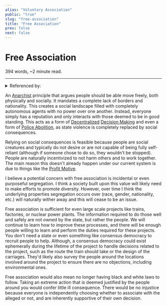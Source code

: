 ```yaml
---
alias: "Voluntary Association"
public: "true"
slug: "free-association"
title: "Free Association"
prev: false
next: false
---
```

<script setup>
import { data } from '../../git.data.ts';
import { useData } from 'vitepress';
const pageData = useData();
</script>
<h1 class="p-name">Free Association</h1>
<p>394 words, ~2 minute read. <span v-html="data[`site/${pageData.page.value.relativePath}`]" /></p>
<hr/>

<details><summary>Referenced by:</summary><a href="/garden/anarchism/index.md">Anarchism</a><a href="/garden/decision-making/index.md">Decision Making</a><a href="/garden/my-political-beliefs/index.md">My Political Beliefs</a><a href="/garden/police-abolition/index.md">Police Abolition</a></details>

An [Anarchist](/garden/anarchism/index.md) principle that argues people should be able move freely, both physically and socially. It mandates a complete lack of borders and nationality. This creates a social landscape filled with completely autonomous agents with no power over one another. Instead, everyone simply has a reputation and only interacts with those deemed to be in good standing. This acts as a form of [Decentralized](/garden/decentralized/index.md) [Decision Making](/garden/decision-making/index.md) and even a form of [Police Abolition](/garden/police-abolition/index.md), as state violence is completely replaced by social consequences.

Relying on social consequences is feasible because people are social creatures and typically do not desire or are not capable of being fully self-reliant (although if someone chose to do so, they wouldn't be stopped). People are naturally incentivized to not harm others and to work together. The main reason this doesn't already happen under our current system is due to things like the [Profit Motive](/garden/profit-motive/index.md).

I believe a potential concern with free association is incidental or even purposeful segregation. I think a society built upon this value will likely need to make efforts to promote diversity. However, over time I think the underlying properties segregation occurs over (race, gender, nationality, etc.) will naturally wither away and this will cease to be an issue.

Free association is sufficient for even large scale projects like trains, factories, or nuclear power plants. The information required to do those well and safely are not owned by the state, but rather the people. We will continue to learn how to improve these processes, and there will be enough people willing to learn and perform the duties required for these projects. You don't need a state or even something like consensus democracy to recruit people to help. Although, a consensus democracy could exist ephemerally during the lifetime of the project to handle decisions related to the project, such as the route the train should take or the design of the carriages. They'd likely also survey the people around the locations involved around the project to ensure there are no objections, including environmental ones.

Free association would also mean no longer having black and white laws to follow. Taking an extreme action that is deemed justified by the people around you would confer little ill consequence. There would be no injustice because everyone is independently choosing whether to associate with the alleged or not, and are inherently supportive of their own decision.